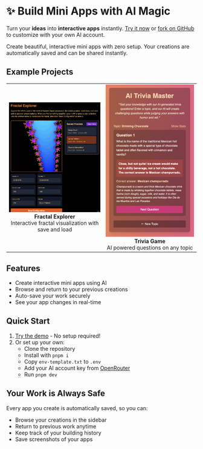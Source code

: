 # ✨ Build Mini Apps with AI Magic

Turn your **ideas** into **interactive apps** instantly. [Try it now](https://vibes.diy/) or [fork on GitHub](https://github.com/fireproof-storage/ai-app-builder) to customize with your own AI account.

Create beautiful, interactive mini apps with zero setup. Your creations are automatically saved and can be shared instantly.

## Example Projects

<div align="center">
  <table>
    <tr>
      <td align="center">
        <img src="./public/fractal.png" alt="Fractal Explorer" width="400"/>
        <br />
        <b>Fractal Explorer</b>
        <br />
        Interactive fractal visualization with save and load
      </td>
      <td align="center">
        <img src="./public/trivia.png" alt="Trivia Game" width="400"/>
        <br />
        <b>Trivia Game</b>
        <br />
        AI powered questions on any topic
      </td>
    </tr>
  </table>
</div>

## Features

- Create interactive mini apps using AI
- Browse and return to your previous creations
- Auto-save your work securely
- See your app changes in real-time

## Quick Start

1. [Try the demo](https://vibes.diy/) - No setup required!
2. Or set up your own:
   - Clone the repository
   - Install with `pnpm i`
   - Copy `env-template.txt` to `.env`
   - Add your AI account key from [OpenRouter](https://openrouter.ai/settings/keys)
   - Run `pnpm dev`

## Your Work is Always Safe

Every app you create is automatically saved, so you can:

- Browse your creations in the sidebar
- Return to previous work anytime
- Keep track of your building history
- Save screenshots of your apps

